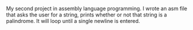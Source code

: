My second project in assembly language programming. I wrote an asm file that asks the user for a string, prints whether or not that string is a palindrome. It will loop until a single newline is entered.
